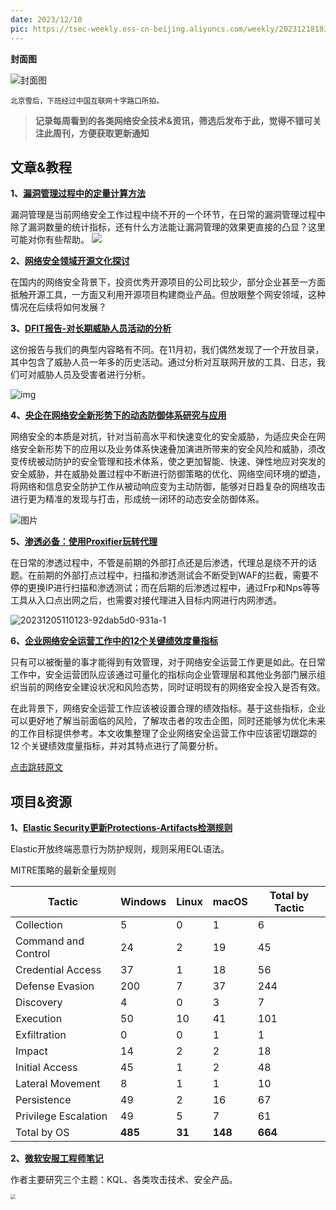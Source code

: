 ```yaml
---
date: 2023/12/18
pic: https://tsec-weekly.oss-cn-beijing.aliyuncs.com/weekly/20231218183655.jpg
---
```




**封面图**

![封面图](https://tsec-weekly.oss-cn-beijing.aliyuncs.com/weekly/20231218183655.jpg)

<small>北京雪后，下班经过中国互联网十字路口所拍。</small>

> **记录每周看到的各类网络安全技术&资讯，筛选后发布于此，觉得不错可关注此周刊，方便获取更新通知**

## 文章&教程

**1、[漏洞管理过程中的定量计算方法](https://mp.weixin.qq.com/s/5C6NeiNb6pifrZZh1vR_cg)**

漏洞管理是当前网络安全工作过程中绕不开的一个环节，在日常的漏洞管理过程中除了漏洞数量的统计指标，还有什么方法能让漏洞管理的效果更直接的凸显？这里可能对你有些帮助。
![](https://tsec-weekly.oss-cn-beijing.aliyuncs.com/weekly/20231218185735.png)

**2、[网络安全领域开源文化探讨](https://blog.tsec.fun/%F0%9F%98%85%20%E5%B7%A5%E4%BD%9C%E5%8D%9A%E5%AE%A2/%E7%BD%91%E7%BB%9C%E5%AE%89%E5%85%A8%E9%A2%86%E5%9F%9F%E5%BC%80%E6%BA%90%E6%96%87%E5%8C%96%E6%8E%A2%E8%AE%A8/)**

在国内的网络安全背景下，投资优秀开源项目的公司比较少，部分企业甚至一方面抵触开源工具，一方面又利用开源项目构建商业产品。但放眼整个网安领域，这种情况在后续将如何发展？

**3、[DFIT报告-对长期威胁人员活动的分析](https://thedfirreport.com/2023/12/18/lets-opendir-some-presents-an-analysis-of-a-persistent-actors-activity/)**

这份报告与我们的典型内容略有不同。在11月初，我们偶然发现了一个开放目录，其中包含了威胁人员一年多的历史活动。通过分析对互联网开放的工具、日志，我们可对威胁人员及受害者进行分析。

![img](https://tsec-weekly.oss-cn-beijing.aliyuncs.com/weekly/202312191328411.png)

**4、[央企在网络安全新形势下的动态防御体系研究与应用](https://mp.weixin.qq.com/s/OPw6w0uRh7cGQO-WOIk5TA?poc_token=HD8rgWWjGwFjwBl_E4_tOY5Snzux3Bcsw_SGrIZk)**

网络安全的本质是对抗，针对当前高水平和快速变化的安全威胁，为适应央企在网络安全新形势下的应用以及业务体系快速叠加演进所带来的安全风险和威胁，须改变传统被动防护的安全管理和技术体系，使之更加智能、快速、弹性地应对突发的安全威胁，并在威胁处置过程中不断进行防御策略的优化、网络空间环境的塑造，将网络和信息安全防护工作从被动响应变为主动防御，能够对日趋复杂的网络攻击进行更为精准的发现与打击，形成统一闭环的动态安全防御体系。

![图片](https://tsec-weekly.oss-cn-beijing.aliyuncs.com/weekly/202312191334244.png)

**5、[渗透必备：使用Proxifier玩转代理](https://xz.aliyun.com/t/13167)**

在日常的渗透过程中，不管是前期的外部打点还是后渗透，代理总是绕不开的话题。在前期的外部打点过程中，扫描和渗透测试会不断受到WAF的拦截，需要不停的更换IP进行扫描和渗透测试；而在后期的后渗透过程中，通过Frp和Nps等等工具从入口点出网之后，也需要对接代理进入目标内网进行内网渗透。

![20231205110123-92dab5d0-931a-1](https://tsec-weekly.oss-cn-beijing.aliyuncs.com/weekly/202312191337798.png)

**6、[企业网络安全运营工作中的12个关键绩效度量指标](https://www.wangan.com/p/11v7ca5bfadbd0c4)**

只有可以被衡量的事才能得到有效管理，对于网络安全运营工作更是如此。在日常工作中，安全运营团队应该通过可量化的指标向企业管理层和其他业务部门展示组织当前的网络安全建设状况和风险态势，同时证明现有的网络安全投入是否有效。

在此背景下，网络安全运营工作应该被设置合理的绩效指标。基于这些指标，企业可以更好地了解当前面临的风险，了解攻击者的攻击企图，同时还能够为优化未来的工作目标提供参考。本文收集整理了企业网络安全运营工作中应该密切跟踪的 12 个关键绩效度量指标，并对其特点进行了简要分析。

[点击跳转原文](https://www.techtarget.com/searchsecurity/tip/7-key-cybersecurity-metrics-for-the-board-and-how-to-present-them)

## 项目&资源

**1、[Elastic Security更新Protections-Artifacts检测规则](https://github.com/elastic/protections-artifacts/tree/main/behavior/rules)**

Elastic开放终端恶意行为防护规则，规则采用EQL语法。

MITRE策略的最新全量规则

| Tactic               | Windows | Linux  | macOS   | Total by Tactic |
| -------------------- | ------- | ------ | ------- | --------------- |
| Collection           | 5       | 0      | 1       | 6               |
| Command and Control  | 24      | 2      | 19      | 45              |
| Credential Access    | 37      | 1      | 18      | 56              |
| Defense Evasion      | 200     | 7      | 37      | 244             |
| Discovery            | 4       | 0      | 3       | 7               |
| Execution            | 50      | 10     | 41      | 101             |
| Exfiltration         | 0       | 0      | 1       | 1               |
| Impact               | 14      | 2      | 2       | 18              |
| Initial Access       | 45      | 1      | 2       | 48              |
| Lateral Movement     | 8       | 1      | 1       | 10              |
| Persistence          | 49      | 2      | 16      | 67              |
| Privilege Escalation | 49      | 5      | 7       | 61              |
| Total by OS          | **485** | **31** | **148** | **664**         |

**2、[微软安服工程师笔记](https://github.com/LearningKijo )**

作者主要研究三个主题：KQL、各类攻击技术、安全产品。

<img src="https://tsec-weekly.oss-cn-beijing.aliyuncs.com/weekly/202312191309247.png" style="zoom:50%;" />